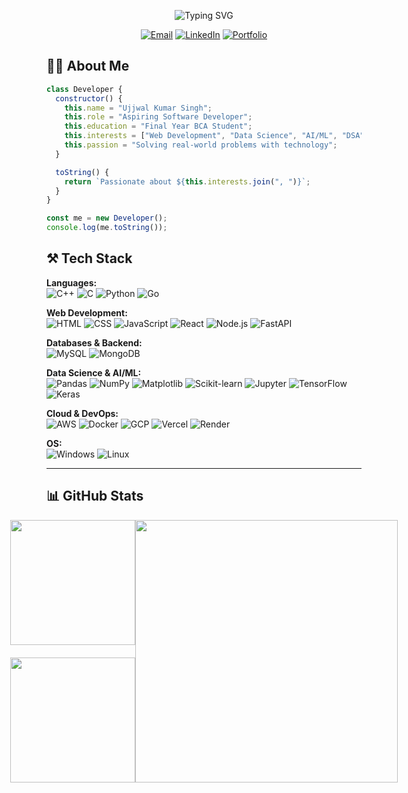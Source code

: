 <div align="center">
<p align="center">
  <img src="https://readme-typing-svg.herokuapp.com?font=Fira+Code&size=24&duration=3000&pause=1000&color=FF5533&center=true&vCenter=true&width=600&lines=Hi+👋,+I'm+Ujjwal+Kumar+Singh;Aspiring+Software+Developer+Engr.;AI+%26+ML+Enthusiast;Data+Science+Explorer;BCA+Student" alt="Typing SVG" />
</p>

[![Email](https://img.shields.io/badge/Email-theujjwalsinghh@gmail.com-8B89CC?style=flat-square&logo=gmail)](mailto:theujjwalsinghh@gmail.com)
[![LinkedIn](https://img.shields.io/badge/LinkedIn-Connect-0A66C2?style=flat-square&logo=linkedin)](https://linkedin.com/in/theujjwalsingh18)
[![Portfolio](https://img.shields.io/badge/Portfolio-Visit-FF7139?style=flat-square&logo=firefox)](https://theujjwalsingh.codes)
</div>

## 🧑‍💻 About Me

```javascript
class Developer {
  constructor() {
    this.name = "Ujjwal Kumar Singh";
    this.role = "Aspiring Software Developer";
    this.education = "Final Year BCA Student";
    this.interests = ["Web Development", "Data Science", "AI/ML", "DSA"];
    this.passion = "Solving real-world problems with technology";
  }

  toString() {
    return `Passionate about ${this.interests.join(", ")}`;
  }
}

const me = new Developer();
console.log(me.toString());
```

## ⚒️ Tech Stack  

<p align="center">
  
**Languages:**  
![C++](https://img.shields.io/badge/C++-00599C?style=for-the-badge&logo=cplusplus&logoColor=white) 
![C](https://img.shields.io/badge/C-00599C?style=for-the-badge&logo=c&logoColor=white) 
![Python](https://img.shields.io/badge/Python-3670A0?style=for-the-badge&logo=python&logoColor=ffdd54) 
![Go](https://img.shields.io/badge/Go-29BEB0?style=for-the-badge&logo=go&logoColor=white)  

**Web Development:**  
![HTML](https://img.shields.io/badge/HTML-E34F26?style=for-the-badge&logo=html5&logoColor=white) 
![CSS](https://img.shields.io/badge/CSS-1572B6?style=for-the-badge&logo=css3&logoColor=white) 
![JavaScript](https://img.shields.io/badge/JavaScript-F7DF1E?style=for-the-badge&logo=javascript&logoColor=black) 
![React](https://img.shields.io/badge/React-20232A?style=for-the-badge&logo=react&logoColor=61DAFB) 
![Node.js](https://img.shields.io/badge/Node.js-43853D?style=for-the-badge&logo=node.js&logoColor=white) 
![FastAPI](https://img.shields.io/badge/FastAPI-009688?style=for-the-badge&logo=fastapi&logoColor=white)  

**Databases & Backend:**  
![MySQL](https://img.shields.io/badge/MySQL-4479A1?style=for-the-badge&logo=mysql&logoColor=white) 
![MongoDB](https://img.shields.io/badge/MongoDB-4EA94B?style=for-the-badge&logo=mongodb&logoColor=white)  

**Data Science & AI/ML:**  
![Pandas](https://img.shields.io/badge/Pandas-150458?style=for-the-badge&logo=pandas) 
![NumPy](https://img.shields.io/badge/NumPy-013243?style=for-the-badge&logo=numpy) 
![Matplotlib](https://img.shields.io/badge/Matplotlib-ffffff?style=for-the-badge&logo=matplotlib&logoColor=black) 
![Scikit-learn](https://img.shields.io/badge/Scikit--Learn-F7931E?style=for-the-badge&logo=scikit-learn&logoColor=white) 
![Jupyter](https://img.shields.io/badge/Jupyter-F37626?style=for-the-badge&logo=jupyter&logoColor=white) 
![TensorFlow](https://img.shields.io/badge/TensorFlow-FF6F00?style=for-the-badge&logo=TensorFlow&logoColor=white) 
![Keras](https://img.shields.io/badge/Keras-D00000?style=for-the-badge&logo=keras&logoColor=white)  

**Cloud & DevOps:**  
![AWS](https://img.shields.io/badge/AWS-FF9900?style=for-the-badge&logo=amazonaws&logoColor=white) 
![Docker](https://img.shields.io/badge/Docker-0db7ed?style=for-the-badge&logo=docker&logoColor=white) 
![GCP](https://img.shields.io/badge/GCP-4285F4?style=for-the-badge&logo=googlecloud&logoColor=white) 
![Vercel](https://img.shields.io/badge/Vercel-000000?style=for-the-badge&logo=vercel&logoColor=white) 
![Render](https://img.shields.io/badge/Render-46E3B7?style=for-the-badge&logo=render&logoColor=white)  

**OS:**  
![Windows](https://img.shields.io/badge/Windows-0078D6?style=for-the-badge&logo=windows&logoColor=white)
![Linux](https://img.shields.io/badge/Linux-2C3E50?style=for-the-badge&logo=linux&logoColor=white)  

</p>

---
## 📊 GitHub Stats  

<div align="center">
  <div style="display: flex; justify-content: center; align-items: center;">
    <div style="display: flex; flex-direction: column; gap: 20px;">
      <img src="https://github-readme-stats.vercel.app/api/top-langs/?username=theujjwalsingh18&theme=dark&hide_border=false&layout=compact" style="height: 200px;" />
      <img src="https://nirzak-streak-stats.vercel.app/?user=theujjwalsingh18&theme=dark&hide_border=false" style="height: 200px;" />
    </div>
    <div>
      <img src="https://github-profile-summary-cards.vercel.app/api/cards/profile-details?username=theujjwalsingh18&theme=github_dark" style="height: 420px;" />
    </div>
  </div>
</div>

